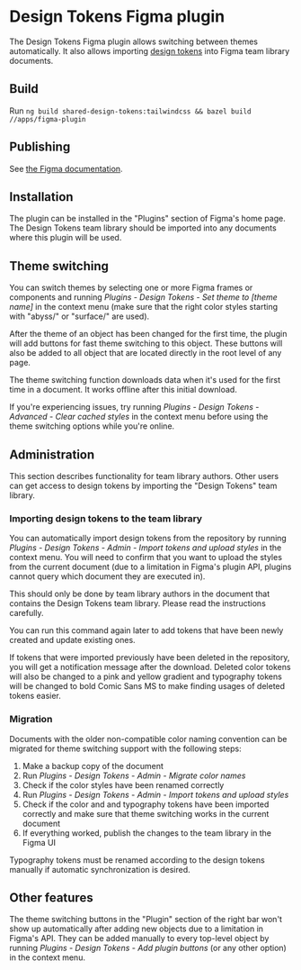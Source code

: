 # Design Tokens Figma plugin

The Design Tokens Figma plugin allows switching between themes automatically. It
also allows importing
[design tokens](https://github.com/dynatrace-oss/barista/tree/master/libs/shared/design-tokens/generated)
into Figma team library documents.

## Build

Run
`ng build shared-design-tokens:tailwindcss && bazel build //apps/figma-plugin`

## Publishing

See
[the Figma documentation](https://help.figma.com/hc/en-us/articles/360042293394-Publish-a-plugin-to-the-Community).

## Installation

The plugin can be installed in the "Plugins" section of Figma's home page. The
Design Tokens team library should be imported into any documents where this
plugin will be used.

## Theme switching

You can switch themes by selecting one or more Figma frames or components and
running _Plugins - Design Tokens - Set theme to [theme name]_ in the context
menu (make sure that the right color styles starting with "abyss/" or "surface/"
are used).

After the theme of an object has been changed for the first time, the plugin
will add buttons for fast theme switching to this object. These buttons will
also be added to all object that are located directly in the root level of any
page.

The theme switching function downloads data when it's used for the first time in
a document. It works offline after this initial download.

If you're experiencing issues, try running _Plugins - Design Tokens - Advanced -
Clear cached styles_ in the context menu before using the theme switching
options while you're online.

## Administration

This section describes functionality for team library authors. Other users can
get access to design tokens by importing the "Design Tokens" team library.

### Importing design tokens to the team library

You can automatically import design tokens from the repository by running
_Plugins - Design Tokens - Admin - Import tokens and upload styles_ in the
context menu. You will need to confirm that you want to upload the styles from
the current document (due to a limitation in Figma's plugin API, plugins cannot
query which document they are executed in).

This should only be done by team library authors in the document that contains
the Design Tokens team library. Please read the instructions carefully.

You can run this command again later to add tokens that have been newly created
and update existing ones.

If tokens that were imported previously have been deleted in the repository, you
will get a notification message after the download. Deleted color tokens will
also be changed to a pink and yellow gradient and typography tokens will be
changed to bold Comic Sans MS to make finding usages of deleted tokens easier.

### Migration

Documents with the older non-compatible color naming convention can be migrated
for theme switching support with the following steps:

1. Make a backup copy of the document
2. Run _Plugins - Design Tokens - Admin - Migrate color names_
3. Check if the color styles have been renamed correctly
4. Run _Plugins - Design Tokens - Admin - Import tokens and upload styles_
5. Check if the color and and typography tokens have been imported correctly and
   make sure that theme switching works in the current document
6. If everything worked, publish the changes to the team library in the Figma UI

Typography tokens must be renamed according to the design tokens manually if
automatic synchronization is desired.

## Other features

The theme switching buttons in the "Plugin" section of the right bar won't show
up automatically after adding new objects due to a limitation in Figma's API.
They can be added manually to every top-level object by running _Plugins -
Design Tokens - Add plugin buttons_ (or any other option) in the context menu.
